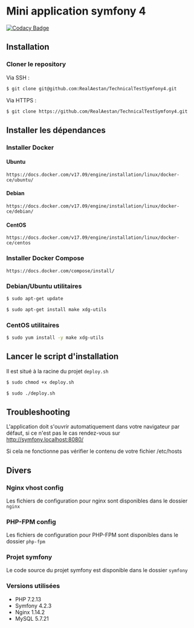 # Mini application symfony 4

[![Codacy Badge](https://api.codacy.com/project/badge/Grade/63b703c9cb99471fb35bb42486013c8c)](https://app.codacy.com/app/RealAestan/TechnicalTestSymfony4?utm_source=github.com&utm_medium=referral&utm_content=RealAestan/TechnicalTestSymfony4&utm_campaign=Badge_Grade_Dashboard)

## Installation

### Cloner le repository

Via SSH :

```bash
$ git clone git@github.com:RealAestan/TechnicalTestSymfony4.git
```
Via HTTPS :

```bash
$ git clone https://github.com/RealAestan/TechnicalTestSymfony4.git
```

## Installer les dépendances

### Installer Docker

#### Ubuntu

`https://docs.docker.com/v17.09/engine/installation/linux/docker-ce/ubuntu/`

#### Debian

`https://docs.docker.com/v17.09/engine/installation/linux/docker-ce/debian/`

#### CentOS

`https://docs.docker.com/v17.09/engine/installation/linux/docker-ce/centos`

### Installer Docker Compose

`https://docs.docker.com/compose/install/`

### Debian/Ubuntu utilitaires

```bash
$ sudo apt-get update
```

```bash
$ sudo apt-get install make xdg-utils
```

### CentOS utilitaires

```bash
$ sudo yum install -y make xdg-utils
```

## Lancer le script d'installation

Il est situé à la racine du projet `deploy.sh`

```bash
$ sudo chmod +x deploy.sh
```

```bash
$ sudo ./deploy.sh
```

## Troubleshooting

L'application doit s'ouvrir automatiquement dans votre navigateur par défaut,
si ce n'est pas le cas rendez-vous sur http://symfony.localhost:8080/

Si cela ne fonctionne pas vérifier le contenu de votre fichier /etc/hosts

## Divers

### Nginx vhost config

Les fichiers de configuration pour nginx sont disponibles dans le dossier `nginx`

### PHP-FPM config

Les fichiers de configuration pour PHP-FPM sont disponibles dans le dossier `php-fpm`

### Projet symfony

Le code source du projet symfony est disponible dans le dossier `symfony`

### Versions utilisées

*   PHP 7.2.13
*   Symfony 4.2.3
*   Nginx 1.14.2
*   MySQL 5.7.21
